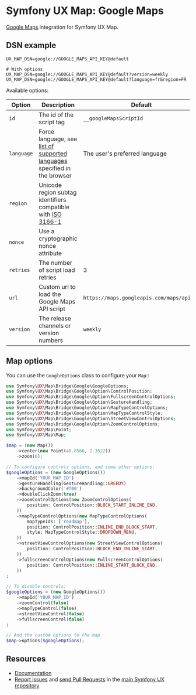 # Symfony UX Map: Google Maps

[Google Maps](https://developers.google.com/maps/documentation/javascript/overview) integration for Symfony UX Map.

## DSN example

```dotenv
UX_MAP_DSN=google://GOOGLE_MAPS_API_KEY@default

# With options
UX_MAP_DSN=google://GOOGLE_MAPS_API_KEY@default?version=weekly
UX_MAP_DSN=google://GOOGLE_MAPS_API_KEY@default?language=fr&region=FR
```

Available options:

| Option     | Description                                                                                                                        | Default                                   |
|------------|------------------------------------------------------------------------------------------------------------------------------------|-------------------------------------------|
| `id`       | The id of the script tag                                                                                                           | `__googleMapsScriptId`                    |
| `language` | Force language, see [list of supported languages](https://developers.google.com/maps/faq#languagesupport) specified in the browser | The user's preferred language             |
| `region`   | Unicode region subtag identifiers compatible with [ISO 3166-1](https://en.wikipedia.org/wiki/ISO_3166-1)                           |                                           |
| `nonce`    | Use a cryptographic nonce attribute                                                                                                |                                           |
| `retries`  | The number of script load retries                                                                                                  | 3                                         |
| `url`      | Custom url to load the Google Maps API script                                                                                      | `https://maps.googleapis.com/maps/api/js` |
| `version`  | The release channels or version numbers                                                                                            | `weekly`                                  |

## Map options

You can use the `GoogleOptions` class to configure your `Map`::

```php
use Symfony\UX\Map\Bridge\Google\GoogleOptions;
use Symfony\UX\Map\Bridge\Google\Option\ControlPosition;
use Symfony\UX\Map\Bridge\Google\Option\FullscreenControlOptions;
use Symfony\UX\Map\Bridge\Google\Option\GestureHandling;
use Symfony\UX\Map\Bridge\Google\Option\MapTypeControlOptions;
use Symfony\UX\Map\Bridge\Google\Option\MapTypeControlStyle;
use Symfony\UX\Map\Bridge\Google\Option\StreetViewControlOptions;
use Symfony\UX\Map\Bridge\Google\Option\ZoomControlOptions;
use Symfony\UX\Map\Point;
use Symfony\UX\Map\Map;

$map = (new Map())
    ->center(new Point(48.8566, 2.3522))
    ->zoom(6);

// To configure controls options, and some other options:
$googleOptions = (new GoogleOptions())
    ->mapId('YOUR_MAP_ID')
    ->gestureHandling(GestureHandling::GREEDY)
    ->backgroundColor('#f00')
    ->doubleClickZoom(true)
    ->zoomControlOptions(new ZoomControlOptions(
        position: ControlPosition::BLOCK_START_INLINE_END,
    ))
    ->mapTypeControlOptions(new MapTypeControlOptions(
        mapTypeIds: ['roadmap'],
        position: ControlPosition::INLINE_END_BLOCK_START,
        style: MapTypeControlStyle::DROPDOWN_MENU,
    ))
    ->streetViewControlOptions(new StreetViewControlOptions(
        position: ControlPosition::BLOCK_END_INLINE_START,
    ))
    ->fullscreenControlOptions(new FullscreenControlOptions(
        position: ControlPosition::INLINE_START_BLOCK_END,
    ))
;

// To disable controls:
$googleOptions = (new GoogleOptions())
    ->mapId('YOUR_MAP_ID')
    ->zoomControl(false)
    ->mapTypeControl(false)
    ->streetViewControl(false)
    ->fullscreenControl(false)
;

// Add the custom options to the map
$map->options($googleOptions);
```

## Resources

- [Documentation](https://symfony.com/bundles/ux-map/current/index.html)
- [Report issues](https://github.com/symfony/ux/issues) and
  [send Pull Requests](https://github.com/symfony/ux/pulls)
  in the [main Symfony UX repository](https://github.com/symfony/ux)
